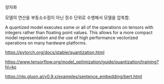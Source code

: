 양자화

모델의 연산을 부동소수점이 아닌 정수 단위로 수행해서 모델을 압축함.

A quantized model
executes some or all of the operations on tensors with integers rather than
floating point values. This allows for a more compact model representation and
the use of high performance vectorized operations on many hardware platforms.

https://pytorch.org/docs/stable/quantization.html

https://www.tensorflow.org/model_optimization/guide/quantization/training?hl=ko

https://nlp.gluon.ai/v0.9.x/examples/sentence_embedding/bert.html
